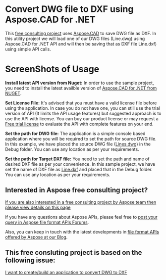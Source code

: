 # Convert DWG file to DXF using Aspose.CAD for .NET

This [free consulting project](https://aspose-free-consulting.github.io/) uses [Aspose.CAD](https://products.aspose.com/cad) to save DWG file as DXF. In this utility project we will load one  of our DWG files (Line.dwg) using Aspose.CAD for .NET API and will then be saving that as DXF file Line.dxf) using simple API calls.

# ScreenShots of Usage

**Install latest API version from Nuget:** In order to use the sample project, you need to install the latest availble version of [Aspose.CAD for .NET from NUGET](https://www.nuget.org/packages/Aspose.CAD/).

**Set License File:** It's advised that you must have a valid license file before using the application. In case you do not have one, you can still use the trial version of API (It limits the API usage features) but suggested approach is to use the API with license. You can buy our product license or may request a [Free trial license](https://purchase.aspose.com/temporary-license) to evaluate the API with complete features on your end.

**Set the path for DWG file:** The application is a simple console based application where you will be required to set the path for source DWG file. In this example, we have placed the source DWG file ([Lines.dwg](https://github.com/aspose-free-consulting/convert-dwg-to-dxf/blob/master/DWGToEDXF/bin/Debug/Line.dwg)) in the Debug folder. You can use any location as per your requirements.

**Set the path for Target DXF file:** You need to set the path and name of desired DXF file as per your convenience. In this sample project, we have set the name of DXF file as [Line.dxf](https://github.com/aspose-free-consulting/convert-dwg-to-dxf/blob/master/DWGToEDXF/bin/Debug/Line.dxf) and placed that in the Debug folder. You can use any location as per your requirements.

## Interested in Aspose free consulting project?
[If you are also interested in a free consulting project by Aspose team then please view details on this page](https://aspose-free-consulting.github.io/)

If you have any questions about Aspose APIs, please feel free to [post your query in Aspose file format APIs Forums](https://forum.aspose.com/). 

Also, you can keep in touch with the latest developments in [file format APIs offered by Aspose at our Blog](https://blog.aspose.com/).

## This free consluting project is based on the following issue:

[I want to create/build an application to convert DWG to DXF](https://github.com/aspose-free-consulting/projects/issues/69)
